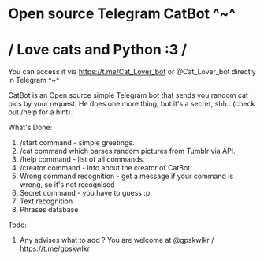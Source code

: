 # Open source Telegram CatBot ^~^ 

# / Love cats and Python :3 /

You can access it via https://t.me/Cat_Lover_bot or @Cat_Lover_bot directly in Telegram ^~^

CatBot is an Open source simple Telegram bot that sends you random cat pics by your request. He does one more thing, but it's a secret, shh.. (check out /help for a hint).

What's Done:

1. /start command - simple greetings.
2. /cat command which parses random pictures from Tumblr via API.
3. /help command - list of all commands.
4. /creator command - info about the creator of CatBot.
5. Wrong command recognition - get a message if your command is wrong, so it's not recognised
6. Secret command - you have to guess :p
7. Text recognition
8. Phrases database

Todo:

1. Any advises what to add ? You are welcome at @gpskwlkr / https://t.me/gpskwlkr
